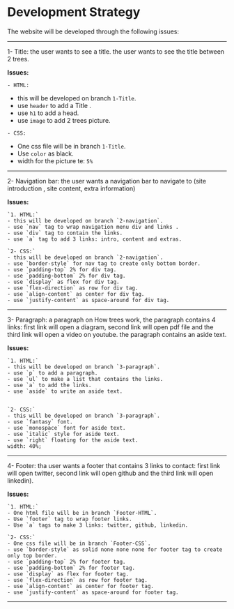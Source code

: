 # Development Strategy

The website will be developed through the following issues:

***

1- Title:
the user wants to see a title.
the user wants to see the title between 2 trees.

**Issues:**

 `- HTML:`

- this will be developed on branch `1-Title`.
- use `header` to add a Title .
- use `h1` to add a head.
- use `image` to add 2 trees picture.

`- CSS:`

- One css file will be in branch `1-Title`.
- Use `color` as black.
- width for the picture te: `5%`

***

2- Navigation bar:
the user wants a navigation bar to navigate to (site introduction
, site content, extra information)

**Issues:**

    `1. HTML:`
    - this will be developed on branch `2-navigation`.
    - use `nav` tag to wrap navigation menu div and links .
    - use `div` tag to contain the links.
    - use `a` tag to add 3 links: intro, content and extras.

    `2- CSS:`
    - this will be developed on branch `2-navigation`.
    - use `border-style` for nav tag to create only bottom border.
    - use `padding-top` 2% for div tag.
    - use `padding-bottom` 2% for div tag.
    - use `display` as flex for div tag.
    - use `flex-direction` as row for div tag.
    - use `align-content` as center for div tag.
    - use `justify-content` as space-around for div tag.

***

3- Paragraph:
a paragraph on How trees work, the paragraph
contains 4 links: first link will open a diagram, second link will open
pdf file and the third link will open a video on youtube.
the paragraph contains an aside text.

  **Issues:**

    `1. HTML:`
    - this will be developed on branch `3-paragraph`.
    - use `p` to add a paragraph.
    - use `ul` to make a list that contains the links.
    - use `a` to add the links.
    - use `aside` to write an aside text.


    `2- CSS:`
    - this will be developed on branch `3-paragraph`.
    - use `fantasy` font.
    - use `monospace` font for aside text.
    - use `italic` style for aside text.
    - use `right` floating for the aside text.
    width: 40%;
  
***

4- Footer:
tha user wants a footer that contains 3 links to contact:
first link will open twitter, second link will open github and
the third link will open linkedin).

**Issues:**

    `1. HTML:`
    - One html file will be in branch `Footer-HTML`.
    - Use `footer` tag to wrap footer links.
    - Use `a` tags to make 3 links: twitter, github, linkedin.

    `2- CSS:`
    - One css file will be in branch `Footer-CSS`.
    - use `border-style` as solid none none none for footer tag to create only top border.
    - use `padding-top` 2% for footer tag.
    - use `padding-bottom` 2% for footer tag.
    - use `display` as flex for footer tag.
    - use `flex-direction` as row for footer tag.
    - use `align-content` as center for footer tag.
    - use `justify-content` as space-around for footer tag.
    
***
